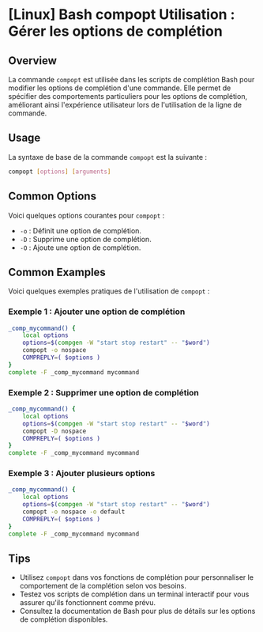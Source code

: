 # [Linux] Bash compopt Utilisation : Gérer les options de complétion

## Overview
La commande `compopt` est utilisée dans les scripts de complétion Bash pour modifier les options de complétion d'une commande. Elle permet de spécifier des comportements particuliers pour les options de complétion, améliorant ainsi l'expérience utilisateur lors de l'utilisation de la ligne de commande.

## Usage
La syntaxe de base de la commande `compopt` est la suivante :

```bash
compopt [options] [arguments]
```

## Common Options
Voici quelques options courantes pour `compopt` :

- `-o` : Définit une option de complétion.
- `-D` : Supprime une option de complétion.
- `-O` : Ajoute une option de complétion.

## Common Examples
Voici quelques exemples pratiques de l'utilisation de `compopt` :

### Exemple 1 : Ajouter une option de complétion
```bash
_comp_mycommand() {
    local options
    options=$(compgen -W "start stop restart" -- "$word")
    compopt -o nospace
    COMPREPLY=( $options )
}
complete -F _comp_mycommand mycommand
```

### Exemple 2 : Supprimer une option de complétion
```bash
_comp_mycommand() {
    local options
    options=$(compgen -W "start stop restart" -- "$word")
    compopt -D nospace
    COMPREPLY=( $options )
}
complete -F _comp_mycommand mycommand
```

### Exemple 3 : Ajouter plusieurs options
```bash
_comp_mycommand() {
    local options
    options=$(compgen -W "start stop restart" -- "$word")
    compopt -o nospace -o default
    COMPREPLY=( $options )
}
complete -F _comp_mycommand mycommand
```

## Tips
- Utilisez `compopt` dans vos fonctions de complétion pour personnaliser le comportement de la complétion selon vos besoins.
- Testez vos scripts de complétion dans un terminal interactif pour vous assurer qu'ils fonctionnent comme prévu.
- Consultez la documentation de Bash pour plus de détails sur les options de complétion disponibles.